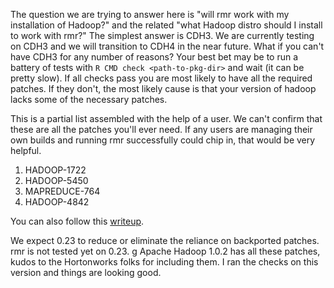 The question we are trying to answer here is "will rmr work with my installation of Hadoop?" and the related "what Hadoop distro should I install to work with rmr?" The simplest answer is CDH3. We are currently testing on CDH3 and we will transition to CDH4 in the near future. What if you can't have CDH3 for any number of reasons? Your best bet may be to run a battery of tests with `R CMD check <path-to-pkg-dir>` and wait (it can be pretty slow). If all checks pass you are most likely to have all the required patches. If they don't, the most likely cause is that your version of hadoop lacks some of the necessary patches.

This is a partial list assembled with the help of a user. We can't confirm that these are all the patches you'll ever need. If any users are managing their own builds and running rmr successfully could chip in, that would be very helpful.

1. HADOOP-1722
2. HADOOP-5450
3. MAPREDUCE-764
4. HADOOP-4842 

You can also follow this [writeup](http://blog.ashwanthkumar.in/2012/03/patching-hadoop-to-support-rmr-12.html).

We expect 0.23 to reduce or eliminate the reliance on backported patches. rmr is not tested yet on 0.23. g Apache Hadoop 1.0.2 has all these patches, kudos to the Hortonworks folks for including them. I ran the checks on this version and things are looking good.
